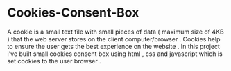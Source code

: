 # Cookies-Consent-Box
A cookie is a small text file with small pieces of data ( maximum size of 4KB ) that the web server stores on the client computer/browser . Cookies help to ensure the user gets the best experience on the website . In this project i've built small cookies consent box using html , css and javascript which is set cookies to the user browser .

